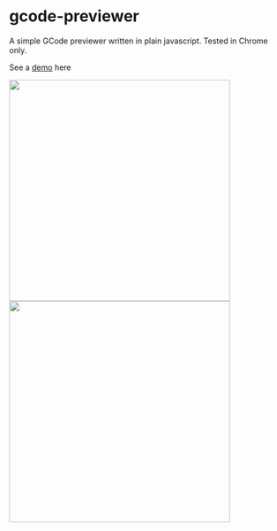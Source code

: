 # gcode-previewer
A simple GCode previewer written in plain javascript. Tested in Chrome only.

See a [demo](http://realstuffforabstractpeople.com/experiments/gcode-previewer/) here

<img src="https://cloud.githubusercontent.com/assets/461650/22948538/2d652a5e-f2ff-11e6-94f3-5ace7dc94682.png" width=400 />

<img src="https://cloud.githubusercontent.com/assets/461650/22951718/81925114-f30a-11e6-831c-6d9ba3229447.png" width=400 />
